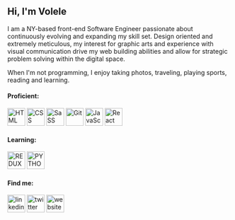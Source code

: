 ### <h2>Hi, I'm Volele</h2>
I am a NY-based front-end Software Engineer passionate about continuously evolving and expanding my skill set. 
Design oriented and extremely meticulous, my interest for graphic arts and experience with visual communication 
drive my web building abilities and allow for strategic problem solving within the digital space. 

When I'm not programming, I enjoy taking photos, traveling, playing sports, reading and learning. 

<h4>Proficient:</h4>

<img src="https://cdn.jsdelivr.net/gh/devicons/devicon/icons/html5/html5-plain.svg" alt='HTML' height='40'/> <img src="https://cdn.jsdelivr.net/gh/devicons/devicon/icons/css3/css3-plain.svg" alt='CSS' height='40'/> <img src="https://cdn.jsdelivr.net/gh/devicons/devicon/icons/sass/sass-original.svg" alt='SaSS' height='40'/> 
<img src="https://cdn.jsdelivr.net/gh/devicons/devicon/icons/git/git-plain.svg" alt='Git' height='40'/> <img src="https://cdn.jsdelivr.net/gh/devicons/devicon/icons/javascript/javascript-original.svg" alt='JavaScript' height='40'/> <img src="https://cdn.jsdelivr.net/gh/devicons/devicon/icons/react/react-original.svg" alt='React' height='40'/>


<h4>Learning:</h4>

<img src="https://cdn.jsdelivr.net/gh/devicons/devicon/icons/redux/redux-original.svg" alt='REDUX' height='40'/> <img src="https://cdn.jsdelivr.net/gh/devicons/devicon/icons/python/python-plain.svg" alt='PYTHON' height='40'/>



<h4>Find me:</h4>

[<img src='https://cdn.jsdelivr.net/npm/simple-icons@3.0.1/icons/linkedin.svg' alt='linkedin' height='40'>](https://www.linkedin.com/in/volele-talleyrand-b54b3896/)  [<img src='https://cdn.jsdelivr.net/npm/simple-icons@3.0.1/icons/twitter.svg' alt='twitter' height='40'>](https://twitter.com/vtalleyrand)  [<img src='https://cdn.jsdelivr.net/npm/simple-icons@3.0.1/icons/icloud.svg' alt='website' height='40'>](https://www.volele.co)
